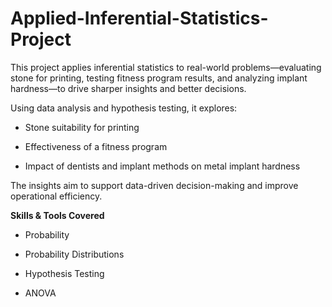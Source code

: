 # Applied-Inferential-Statistics-Project
This project applies inferential statistics to real-world problems—evaluating stone for printing, testing fitness program results, and analyzing implant hardness—to drive sharper insights and better decisions.

Using data analysis and hypothesis testing, it explores:

- Stone suitability for printing

- Effectiveness of a fitness program

- Impact of dentists and implant methods on metal implant hardness

The insights aim to support data-driven decision-making and improve operational efficiency.

**Skills & Tools Covered**

- Probability

- Probability Distributions

- Hypothesis Testing

- ANOVA
